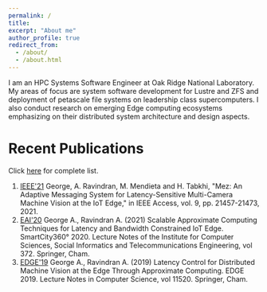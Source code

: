 ```yaml
---
permalink: /
title:
excerpt: "About me"
author_profile: true
redirect_from: 
  - /about/
  - /about.html
---
```


I am an HPC Systems Software Engineer at Oak Ridge National Laboratory. My areas of focus are system software development for Lustre and ZFS and deployment of petascale file systems on leadership class supercomputers. I also conduct research on emerging Edge computing ecosystems emphasizing on their distributed system architecture and design aspects.

Recent Publications
======
Click [here](https://scholar.google.com/citations?user=eadCChkAAAAJ&hl=en) for complete list.
1. [IEEE'21](https://ieeexplore.ieee.org/abstract/document/9343251) George, A. Ravindran, M. Mendieta and H. Tabkhi, "Mez: An Adaptive Messaging System for Latency-Sensitive Multi-Camera Machine Vision at the IoT Edge," in IEEE Access, vol. 9, pp. 21457-21473, 2021.
1. [EAI'20](https://link.springer.com/chapter/10.1007/978-3-030-76063-2_20) George A., Ravindran A. (2021) Scalable Approximate Computing Techniques for Latency and Bandwidth Constrained IoT Edge. SmartCity360° 2020. Lecture Notes of the Institute for Computer Sciences, Social Informatics and Telecommunications Engineering, vol 372. Springer, Cham.
1. [EDGE'19](https://link.springer.com/chapter/10.1007/978-3-030-23374-7_2) George A., Ravindran A. (2019) Latency Control for Distributed Machine Vision at the Edge Through Approximate Computing. EDGE 2019. Lecture Notes in Computer Science, vol 11520. Springer, Cham.

